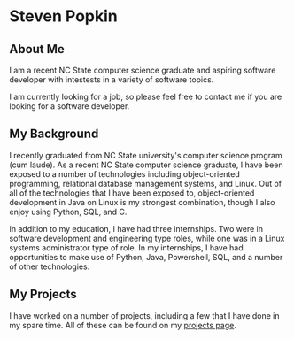 # Steven Popkin

## About Me

I am a recent NC State computer science graduate and aspiring software developer with intestests in a variety of software topics.

I am currently looking for a job, so please feel free to contact me if you are looking for a software developer.

## My Background

I recently graduated from NC State university's computer science program (cum laude).  As a recent NC State computer science graduate, I have been exposed to a number of technologies including object-oriented programming, relational database management systems, and Linux.  Out of all of the technologies that I have been exposed to, object-oriented development in Java on Linux is my strongest combination, though I also enjoy using Python, SQL, and C.

In addition to my education, I have had three internships.  Two were in software development and engineering type roles, while one was in a Linux systems administrator type of role.  In my internships, I have had opportunities to make use of Python, Java, Powershell, SQL, and a number of other technologies.

## My Projects

I have worked on a number of projects, including a few that I have done in my spare time.  All of these can be found on my [projects page](projects.html).








